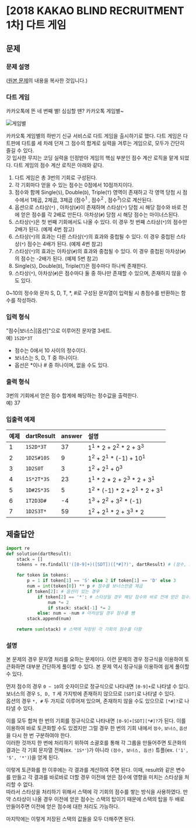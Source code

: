 # [2018 KAKAO BLIND RECRUITMENT 1차] 다트 게임
## 문제
### 문제 설명
([원본 문제](https://programmers.co.kr/learn/courses/30/lessons/17682)의 내용을 복사한 것입니다.)

### 다트 게임

카카오톡에 뜬 네 번째 별! 심심할 땐? 카카오톡 게임별~

![게임별](https://user-images.githubusercontent.com/77680436/117864982-5ee5eb00-b2d0-11eb-8177-d368a4b5b176.png)

카카오톡 게임별의 하반기 신규 서비스로 다트 게임을 출시하기로 했다. 다트 게임은 다트판에 다트를 세 차례 던져 그 점수의 합계로 실력을 겨루는 게임으로, 모두가 간단히 즐길 수 있다.  
갓 입사한 무지는 코딩 실력을 인정받아 게임의 핵심 부분인 점수 계산 로직을 맡게 되었다. 다트 게임의 점수 계산 로직은 아래와 같다.

1. 다트 게임은 총 3번의 기회로 구성된다.
2. 각 기회마다 얻을 수 있는 점수는 0점에서 10점까지이다.
3. 점수와 함께 Single(`S`), Double(`D`), Triple(`T`) 영역이 존재하고 각 영역 당첨 시 점수에서 1제곱, 2제곱, 3제곱 (점수<sup>1</sup> , 점수<sup>2</sup> , 점수<sup>3</sup>)으로 계산된다.
4. 옵션으로 스타상(`*`) , 아차상(`#`)이 존재하며 스타상(`*`) 당첨 시 해당 점수와 바로 전에 얻은 점수를 각 2배로 만든다. 아차상(`#`) 당첨 시 해당 점수는 마이너스된다.
5. 스타상(`*`)은 첫 번째 기회에서도 나올 수 있다. 이 경우 첫 번째 스타상(`*`)의 점수만 2배가 된다. (예제 4번 참고)
6. 스타상(`*`)의 효과는 다른 스타상(`*`)의 효과와 중첩될 수 있다. 이 경우 중첩된 스타상(`*`) 점수는 4배가 된다. (예제 4번 참고)
7. 스타상(`*`)의 효과는 아차상(`#`)의 효과와 중첩될 수 있다. 이 경우 중첩된 아차상(`#`)의 점수는 -2배가 된다. (예제 5번 참고)
8. Single(`S`), Double(`D`), Triple(`T`)은 점수마다 하나씩 존재한다.
9. 스타상(`*`), 아차상(`#`)은 점수마다 둘 중 하나만 존재할 수 있으며, 존재하지 않을 수도 있다.

0~10의 정수와 문자 S, D, T, *, #로 구성된 문자열이 입력될 시 총점수를 반환하는 함수를 작성하라.

### 입력 형식
"점수|보너스|[옵션]"으로 이루어진 문자열 3세트.  
예) `1S2D*3T`

* 점수는 0에서 10 사이의 정수이다.
* 보너스는 S, D, T 중 하나이다.
* 옵선은 *이나 # 중 하나이며, 없을 수도 있다.

### 출력 형식
3번의 기회에서 얻은 점수 합계에 해당하는 정수값을 출력한다.  
예) 37

### 입출력 예제
|예제|dartResult|answer|설명|
|:---|:---|:---|:---|
|1|`1S2D*3T`|37|1<sup>1</sup> * 2 + 2<sup>2</sup> * 2 + 3<sup>3</sup>|
|2|`1D2S#10S`|9|1<sup>2</sup> + 2<sup>1</sup> * (-1) + 10<sup>1</sup>|
|3|`1D2S0T`|3|1<sup>2</sup> + 2<sup>1</sup> + 0<sup>3</sup>|
|4|`1S*2T*3S`|23|1<sup>1</sup> * 2 * 2 + 2<sup>3</sup> * 2 + 3<sup>1</sup>|
|5|`1D#2S*3S`|5|1<sup>2</sup> * (-1) * 2 + 2<sup>1</sup> * 2 + 3<sup>1</sup>|
|6|`1T2D3D#`|-4|1<sup>3</sup> + 2<sup>2</sup> + 3<sup>2</sup> * (-1)|
|7|`1D2S3T*`|59|1<sup>2</sup> + 2<sup>1</sup> * 2 + 3<sup>3</sup> * 2|

## 제출답안
```python
import re
def solution(dartResult):
    stack = []
    tokens = re.findall('([0-9]+)([SDT])([*#]?)', dartResult) # (점수, 보너스, 옵션) 쌍으로 토큰화함

    for token in tokens:
        p = 1 if token[1] == 'S' else 2 if token[1] == 'D' else 3
        num = int(token[0]) ** p # 점수를 보너스만큼 제곱
        if token[2]: # 옵션이 있는 경우
            if token[2] == '*': # 스타상일 경우 해당 점수와 바로 전에 얻은 점수를 두배로 만듦
                num *= 2
                if stack: stack[-1] *= 2
            else: num = -num # 아차상일 경우 점수를 뺌
        stack.append(num)

    return sum(stack) # 스택에 저장된 각 기회의 점수를 더함
```
### 설명
본 문제의 경우 문자열 처리를 요하는 문제이다. 이런 문제의 경우 정규식을 이용하여 토큰화하면 대부분 간단하게 풀이할 수 있다. 본 문제 역시 정규식을 이용하여 쉽게 풀이할 수 있다.

먼저 점수의 경우 `0 ~ 10`의 숫자이므로 정규식으로 나타내면 `[0-9]+`로 나타낼 수 있다.  
보너스의 경우 `S, D, T` 세 가지밖에 존재하지 않으므로 `[SDT]`로 나타낼 수 있다.  
옵션의 경우 `*, #` 두 가지로 이루어져 있으며, 존재하지 않을 수도 있으므로 `[*#]?`로 나타낼 수 있다.

이를 모두 합쳐 한 번의 기회를 정규식으로 나타내면 `[0-9]+[SDT][*#]?`가 된다. 이를 이용하여 바로 토큰화할 수도 있겠지만 그럴 경우 한 번의 기회 내에서 `점수`, `보너스`, `옵션`을 다시 한 번 구분하여야 한다.  
이러한 것까지 한 번에 처리하기 위하여 소괄호를 통해 각 그룹을 만들어주면 토큰화의 결과는 각 기회 문자열 전체(ex. `'1S*'`)가 아니라 `(점수, 보너스, 옵션)` 튜플(ex. `('1', 'S', '*')`)을 얻게 된다.

이렇게 토큰화를 한 이후에는 각 결과를 계산하여 주면 된다. 이때, result와 같은 변수를 만들고 각 결과를 바로바로 더할 경우 이전에 얻은 점수에 영향을 미치는 스타상을 처리할 수 없다.  
따라서 스타상을 처리하기 위해서 스택에 각 기회의 점수를 쌓는 방식을 사용하였다. 만약 스타상이 나올 경우 이전에 얻은 점수는 스택의 탑이기 때문에 스택의 탑을 두 배로 만들어주면 
이전에 얻은 점수에 대한 처리도 가능하다.

마지막에는 이렇게 저장된 스택의 값들을 모두 더해주면 된다.

